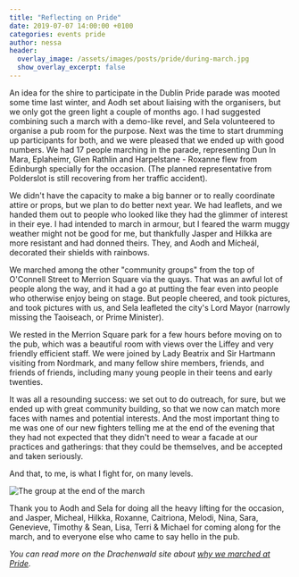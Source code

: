 ```yaml
---
title: "Reflecting on Pride"
date: 2019-07-07 14:00:00 +0100
categories: events pride
author: nessa
header:
  overlay_image: /assets/images/posts/pride/during-march.jpg
  show_overlay_excerpt: false
---
```

An idea for the shire to participate in the Dublin Pride parade was mooted some time last winter, and Aodh set about liaising with the organisers, but we only got the green light a couple of months ago. I had suggested combining such a march with a demo-like revel, and Sela volunteered to organise a pub room for the purpose. Next was the time to start drumming up participants for both, and we were pleased that we ended up with good numbers. We had 17 people marching in the parade, representing Dun In Mara, Eplaheimr, Glen Rathlin and Harpelstane - Roxanne flew from Edinburgh specially for the occasion. (The planned representative from Polderslot is still recovering from her traffic accident).

We didn't have the capacity to make a big banner or to really coordinate attire or props, but we plan to do better next year. We had leaflets, and we handed them out to people who looked like they had the glimmer of interest in their eye. I had intended to march in armour, but I feared the warm muggy weather might not be good for me, but thankfully Jasper and Hilkka are more resistant and had donned theirs. They, and Aodh and Mícheál, decorated their shields with rainbows.

We marched among the other "community groups" from the top of O'Connell Street to Merrion Square via the quays. That was an awful lot of people along the way, and it had a go at putting the fear even into people who otherwise enjoy being on stage. But people cheered, and took pictures, and took pictures with us, and Sela leafleted the city's Lord Mayor (narrowly missing the Taoiseach, or Prime Minister).

We rested in the Merrion Square park for a few hours before moving on to the pub, which was a beautiful room with views over the Liffey and very friendly efficient staff. We were joined by Lady Beatrix and Sir Hartmann visiting from Nordmark, and many fellow shire members, friends, and friends of friends, including many young people in their teens and early twenties.

It was all a resounding success: we set out to do outreach, for sure, but we ended up with great community building, so that we now can match more faces with names and potential interests. And the most important thing to me was one of our new fighters telling me at the end of the evening that they had not expected that they didn't need to wear a facade at our practices and gatherings: that they could be themselves, and be accepted and taken seriously.

And that, to me, is what I fight for, on many levels.

![The group at the end of the march](../../images/posts/pride/end-of-march.jpg)

Thank you to Aodh and Sela for doing all the heavy lifting for the occasion, and Jasper, Micheal, Hilkka, Roxanne, Caitriona, Melodi, Nina, Sara, Genevieve, Timothy & Sean, Lisa, Terri & Michael for coming along for the march, and to everyone else who came to say hello in the pub.

_You can read more on the Drachenwald site about [why we marched at Pride](http://www.drachenwald.sca.org/posts/news/2019/07/02/dublin-pride/)._